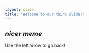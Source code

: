 ```yaml
---
layout: slide
title: "Welcome to our third slide!"
---
```

*nicer meme*
---
Use the left arrow to go back!
